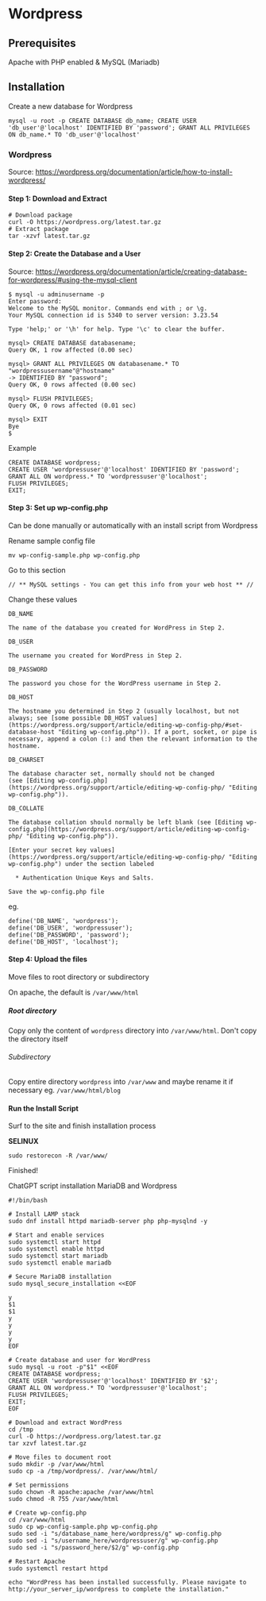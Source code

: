 # Wordpress

## Prerequisites

Apache with PHP enabled & MySQL (Mariadb)

## Installation 

Create a new database for Wordpress
```
mysql -u root -p CREATE DATABASE db_name; CREATE USER 'db_user'@'localhost' IDENTIFIED BY 'password'; GRANT ALL PRIVILEGES ON db_name.* TO 'db_user'@'localhost'
```

### Wordpress

Source: https://wordpress.org/documentation/article/how-to-install-wordpress/

#### Step 1: Download and Extract
```
# Download package
curl -O https://wordpress.org/latest.tar.gz
# Extract package
tar -xzvf latest.tar.gz
```

#### Step 2: Create the Database and a User

Source: https://wordpress.org/documentation/article/creating-database-for-wordpress/#using-the-mysql-client

```
$ mysql -u adminusername -p  
Enter password:  
Welcome to the MySQL monitor. Commands end with ; or \g.  
Your MySQL connection id is 5340 to server version: 3.23.54  
  
Type 'help;' or '\h' for help. Type '\c' to clear the buffer.  
  
mysql> CREATE DATABASE databasename;  
Query OK, 1 row affected (0.00 sec)  
  
mysql> GRANT ALL PRIVILEGES ON databasename.* TO "wordpressusername"@"hostname"  
-> IDENTIFIED BY "password";  
Query OK, 0 rows affected (0.00 sec)  
  
mysql> FLUSH PRIVILEGES;  
Query OK, 0 rows affected (0.01 sec)   
  
mysql> EXIT  
Bye  
$
```

Example
```
CREATE DATABASE wordpress;
CREATE USER 'wordpressuser'@'localhost' IDENTIFIED BY 'password';
GRANT ALL ON wordpress.* TO 'wordpressuser'@'localhost';
FLUSH PRIVILEGES;
EXIT;
```
#### Step 3: Set up wp-config.php

Can be done manually or automatically with an install script from Wordpress

Rename sample config file
```
mv wp-config-sample.php wp-config.php
```

Go to this section
```
// ** MySQL settings - You can get this info from your web host ** //
```

Change these values
```
DB_NAME 

The name of the database you created for WordPress in Step 2.

DB_USER 

The username you created for WordPress in Step 2.

DB_PASSWORD 

The password you chose for the WordPress username in Step 2.

DB_HOST 

The hostname you determined in Step 2 (usually localhost, but not always; see [some possible DB_HOST values](https://wordpress.org/support/article/editing-wp-config-php/#set-database-host "Editing wp-config.php")). If a port, socket, or pipe is necessary, append a colon (:) and then the relevant information to the hostname.

DB_CHARSET 

The database character set, normally should not be changed (see [Editing wp-config.php](https://wordpress.org/support/article/editing-wp-config-php/ "Editing wp-config.php")).

DB_COLLATE 

The database collation should normally be left blank (see [Editing wp-config.php](https://wordpress.org/support/article/editing-wp-config-php/ "Editing wp-config.php")).

[Enter your secret key values](https://wordpress.org/support/article/editing-wp-config-php/ "Editing wp-config.php") under the section labeled

  * Authentication Unique Keys and Salts.

Save the wp-config.php file
```

eg.
```
define('DB_NAME', 'wordpress');
define('DB_USER', 'wordpressuser');
define('DB_PASSWORD', 'password');
define('DB_HOST', 'localhost');
```
#### Step 4: Upload the files

Move files to root directory or subdirectory

On apache, the default is `/var/www/html`

##### Root directory

Copy only the content of `wordpress` directory into `/var/www/html`. Don't copy  the directory itself

###### Subdirectory

Copy entire directory `wordpress` into `/var/www` and maybe rename it if necessary eg. `/var/www/html/blog`

#### Run the Install Script

Surf to the site and finish installation process

**SELINUX**

```
sudo restorecon -R /var/www/
```

Finished!

ChatGPT script installation MariaDB and Wordpress
```
#!/bin/bash

# Install LAMP stack
sudo dnf install httpd mariadb-server php php-mysqlnd -y

# Start and enable services
sudo systemctl start httpd
sudo systemctl enable httpd
sudo systemctl start mariadb
sudo systemctl enable mariadb

# Secure MariaDB installation
sudo mysql_secure_installation <<EOF

y
$1
$1
y
y
y
y
EOF

# Create database and user for WordPress
sudo mysql -u root -p"$1" <<EOF
CREATE DATABASE wordpress;
CREATE USER 'wordpressuser'@'localhost' IDENTIFIED BY '$2';
GRANT ALL ON wordpress.* TO 'wordpressuser'@'localhost';
FLUSH PRIVILEGES;
EXIT;
EOF

# Download and extract WordPress
cd /tmp
curl -O https://wordpress.org/latest.tar.gz
tar xzvf latest.tar.gz

# Move files to document root
sudo mkdir -p /var/www/html
sudo cp -a /tmp/wordpress/. /var/www/html/

# Set permissions
sudo chown -R apache:apache /var/www/html
sudo chmod -R 755 /var/www/html

# Create wp-config.php
cd /var/www/html
sudo cp wp-config-sample.php wp-config.php
sudo sed -i "s/database_name_here/wordpress/g" wp-config.php
sudo sed -i "s/username_here/wordpressuser/g" wp-config.php
sudo sed -i "s/password_here/$2/g" wp-config.php

# Restart Apache
sudo systemctl restart httpd

echo "WordPress has been installed successfully. Please navigate to http://your_server_ip/wordpress to complete the installation."

```